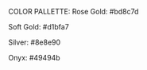 COLOR PALLETTE:
Rose Gold: #bd8c7d

Soft Gold: #d1bfa7

Silver: #8e8e90

Onyx: #49494b

<!-- Make nice animations and beautiful methods of going to certain social media places. This is the center of attention from which the other things are directed to. -->
<!-- Include Ronnlid Websites in this -->

<!--
@include for-phone-only {

    }

     @include for-tablet-portrait-up {

    }

     @include for-tablet-landscape-up {

    }

     @include for-desktop-up {

    }

 -->
